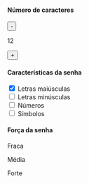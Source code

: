 <head>
 <link rel="stylesheet" href="style.css">
    </head>
<div class="parametro-senha">
    <h4 class="parametro-senha__titulo">Número de caracteres</h4>
    <div class="parametro-senha-botoes">
        <button class="parametro-senha__botao">-</button>
        <p class="parametro-senha__texto">12</p>
        <button class="parametro-senha__botao">+</button>
    </div>
</div>  
<div class="parametro-senha">
    <h4 class="parametro-senha__titulo">Características da senha</h4>
    <div class="parametro-senha-checkbox">
        <input name="maiusculo" type="checkbox" checked>
        <label for="maiusculo">Letras maiúsculas</label>
    </div>
    <div class="parametro-senha-checkbox">
        <input name="minusculo" type="checkbox">
        <label for="minusculo">Letras minúsculas</label>
    </div>
    <div class="parametro-senha-checkbox">
        <input name="numero" type="checkbox">
        <label for="numero">Números</label>
    </div>
    <div class="parametro-senha-checkbox">
    <input name="simbolo" type="checkbox">
        <label for="simbolo">Símbolos</label>
        <div class="parametro-senha">
    <h4 class="parametro-senha__titulo">Força da senha</h4>
    <div class="barra"></div>
    <div class="forca forte"></div>
    <div class="parametro-senha-textos">
        <p>Fraca</p>
        <p>Média</p>
        <p>Forte</p>
    </div>
</div>
    </div>
</div>

